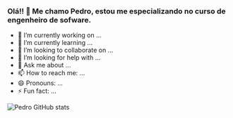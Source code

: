 ### Olá!! 👋 Me chamo Pedro, estou me especializando no curso de engenheiro de sofware. 

- 🔭 I’m currently working on ...
- 🌱 I’m currently learning ...
- 👯 I’m looking to collaborate on ...
- 🤔 I’m looking for help with ...
- 💬 Ask me about ...
- 📫 How to reach me: ...
- 😄 Pronouns: ...
- ⚡ Fun fact: ...

![Pedro GitHub stats](https://github-readme-stats.vercel.app/api?username=PedrodosSantos37&show_icons=true&theme=tokyonight)
